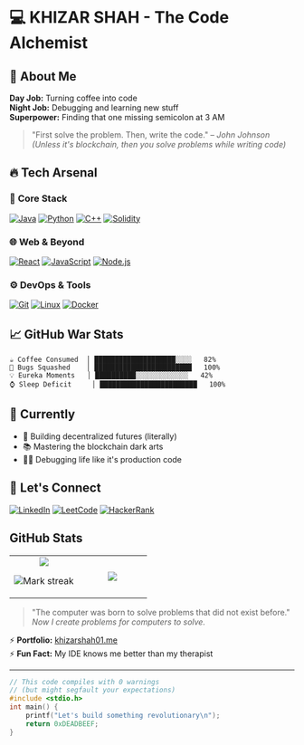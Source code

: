 # 💻 **KHIZAR SHAH** - The Code Alchemist  

## 🚀 **About Me**  
**Day Job:** Turning coffee into code  
**Night Job:** Debugging and learning new stuff  
**Superpower:** Finding that one missing semicolon at 3 AM  

> "First solve the problem. Then, write the code." – *John Johnson*  
> *(Unless it's blockchain, then you solve problems while writing code)*  


## 🔥 **Tech Arsenal**  

### 💼 **Core Stack**  
[![Java](https://img.shields.io/badge/Java-%23ED8B00.svg?style=for-the-badge&logo=openjdk&logoColor=white)](https://www.java.com)
[![Python](https://img.shields.io/badge/Python-3776AB?style=for-the-badge&logo=python&logoColor=white)](https://www.python.org)
[![C++](https://img.shields.io/badge/C++-00599C?style=for-the-badge&logo=c%2B%2B&logoColor=white)](https://isocpp.org)
[![Solidity](https://img.shields.io/badge/Solidity-363636?style=for-the-badge&logo=solidity&logoColor=white)](https://soliditylang.org)

### 🌐 **Web & Beyond**  
[![React](https://img.shields.io/badge/React-61DAFB?style=for-the-badge&logo=react&logoColor=black)](https://reactjs.org)
[![JavaScript](https://img.shields.io/badge/JavaScript-F7DF1E?style=for-the-badge&logo=javascript&logoColor=black)](https://developer.mozilla.org/en-US/docs/Web/JavaScript)
[![Node.js](https://img.shields.io/badge/Node.js-339933?style=for-the-badge&logo=nodedotjs&logoColor=white)](https://nodejs.org)

### ⚙️ **DevOps & Tools**  
[![Git](https://img.shields.io/badge/Git-F05032?style=for-the-badge&logo=git&logoColor=white)](https://git-scm.com)
[![Linux](https://img.shields.io/badge/Linux-FCC624?style=for-the-badge&logo=linux&logoColor=black)](https://www.linux.org)
[![Docker](https://img.shields.io/badge/Docker-2496ED?style=for-the-badge&logo=docker&logoColor=white)](https://www.docker.com)


## 📈 **GitHub War Stats**  

```text
☕ Coffee Consumed  │ ████████████████████░░░░   82%
🐛 Bugs Squashed    │ ████████████████████████   100%
💡 Eureka Moments   │ ██████████░░░░░░░░░░░░░   42%
⌚ Sleep Deficit     │ ████████████████████████   100%
```


## 🎯 **Currently**  
- 🔗 Building decentralized futures (literally)  
- 📚 Mastering the blockchain dark arts  
- 🕵️‍♂️ Debugging life like it's production code  

## 🤝 **Let's Connect**  
[![LinkedIn](https://img.shields.io/badge/LinkedIn-0A66C2?style=for-the-badge&logo=linkedin&logoColor=white)](https://www.linkedin.com/in/khizar-shah-8b0b5524b)
[![LeetCode](https://img.shields.io/badge/LeetCode-FFA116?style=for-the-badge&logo=leetcode&logoColor=black)](https://leetcode.com/khizarshah01)
[![HackerRank](https://img.shields.io/badge/HackerRank-00EA64?style=for-the-badge&logo=hackerrank&logoColor=black)](https://www.hackerrank.com/khizar_shah010)

## GitHub Stats

<table><tbody><tr border="none"><td width="50%" align="center">
<img align="center" src="https://readme-stats-fork-mauve.vercel.app/api/?username=Khizarshah01&theme=dark&show_icons=true&count_private=true">

<img alt="Mark streak" src="https://github-readme-streak-stats-five-roan.vercel.app?user=Khizarshah01&theme=dark"></td><td width="50%" align="center">
<img align="center" src="https://readme-stats-fork-mauve.vercel.app/api/top-langs/?username=Khizarshah01&theme=dark&hide_border=false&no-bg=true&no-frame=true&langs_count=6"></td></tr></tbody></table>



> "The computer was born to solve problems that did not exist before."  
> *Now I create problems for computers to solve.*  

⚡ **Portfolio:** [khizarshah01.me](http://khizarshah01.me)  
⚡ **Fun Fact:** My IDE knows me better than my therapist  

---

```c
// This code compiles with 0 warnings 
// (but might segfault your expectations)
#include <stdio.h>
int main() {
    printf("Let's build something revolutionary\n");
    return 0xDEADBEEF;
}
```
